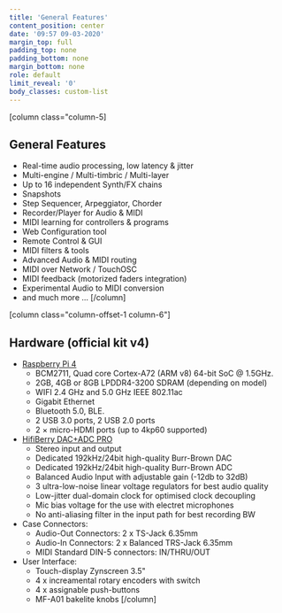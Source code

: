 ```yaml
---
title: 'General Features'
content_position: center
date: '09:57 09-03-2020'
margin_top: full
padding_top: none
padding_bottom: none
margin_bottom: none
role: default
limit_reveal: '0'
body_classes: custom-list
---
```


[column class="column-5]
## General Features
* Real-time audio processing, low latency & jitter
* Multi-engine / Multi-timbric / Multi-layer
* Up to 16 independent Synth/FX chains
* Snapshots
* Step Sequencer, Arpeggiator, Chorder
* Recorder/Player for Audio & MIDI
* MIDI learning for controllers & programs
* Web Configuration tool
* Remote Control & GUI
* MIDI filters & tools
* Advanced Audio & MIDI routing
* MIDI over Network / TouchOSC
* MIDI feedback (motorized faders integration)
* Experimental Audio to MIDI conversion
* and much more ...
[/column]

[column  class="column-offset-1 column-6"]
## Hardware (official kit v4)
* [Raspberry Pi 4](https://www.raspberrypi.org/products/raspberry-pi-4-model-b/specifications/)
    * BCM2711, Quad core Cortex-A72 (ARM v8) 64-bit SoC @ 1.5GHz.
    * 2GB, 4GB or 8GB LPDDR4-3200 SDRAM (depending on model)
    * WIFI 2.4 GHz and 5.0 GHz IEEE 802.11ac
    * Gigabit Ethernet
    * Bluetooth 5.0, BLE.
    * 2 USB 3.0 ports, 2 USB 2.0 ports
    * 2 × micro-HDMI ports (up to 4kp60 supported)
* [HifiBerry DAC+ADC PRO](https://www.hifiberry.com/docs/data-sheets/datasheet-dac-adc-pro/)
    * Stereo input and output
    * Dedicated 192kHz/24bit high-quality Burr-Brown DAC
    * Dedicated 192kHz/24bit high-quality Burr-Brown ADC
    * Balanced Audio Input with adjustable gain (-12db to 32dB)
    * 3 ultra-low-noise linear voltage regulators for best audio quality
    * Low-jitter dual-domain clock for optimised clock decoupling
    * Mic bias voltage for the use with electret microphones
    * No anti-aliasing filter in the input path for best recording BW
* Case Connectors:
    * Audio-Out Connectors: 2 x TS-Jack 6.35mm
    * Audio-In Connectors: 2 x Balanced TRS-Jack 6.35mm
    * MIDI Standard DIN-5 connectors: IN/THRU/OUT
* User Interface:
    * Touch-display Zynscreen 3.5"
    * 4 x increamental rotary encoders with switch
    * 4 x assignable push-buttons
    * MF-A01 bakelite knobs
[/column]
